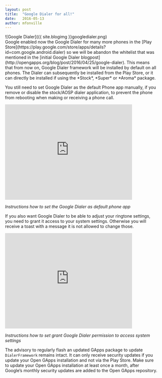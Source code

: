 ```yaml
---
layout: post
title:  "Google Dialer for all!"
date:   2016-05-13
author: mfonville
---
```

<div markdown='1'>
![Google Dialer]({{ site.blogimg }}googledialer.png)
</div>
Google enabled now the Google Dialer for many more phones in the [Play Store](https://play.google.com/store/apps/details?id=com.google.android.dialer) so we will be abandon the whitelist that was mentioned in the [initial Google Dialer blogpost](http://opengapps.org/blog/post/2016/04/25/google-dialer). This means that from now on, Google Dialer framework will be installed by default on all phones. The Dialer can subsequently be installed from the Play Store, or it can directly be installed if using the *Stock*, *Super* or *Aroma* package.

You still need to set Google Dialer as the default Phone app manually, if you remove or disable the stock/AOSP dialer application, to prevent the phone from rebooting when making or receiving a phone call.

<iframe width="420" height="315" src="https://www.youtube.com/embed/BXg7k75sVc8" frameborder="0" allowfullscreen></iframe>

*Instructions how to set the Google Dialer as default phone app*

If you also want Google Dialer to be able to adjust your ringtone settings, you need to grant it access to your system settings. Otherwise you will receive a toast with a message it is not allowed to change those.

<iframe width="420" height="315" src="https://www.youtube.com/embed/KkmddbxbZ8U" frameborder="0" allowfullscreen></iframe>

*Instructions how to set grant Google Dialer permission to access system settings*

The advisory to regularly flash an updated GApps package to update `DialerFramework` remains intact. It can only receive security updates if you update your Open GApps installation and not via the Play Store. Make sure to update your Open GApps installation at least once a month, after Google’s monthly security updates are added to the Open GApps repository.
